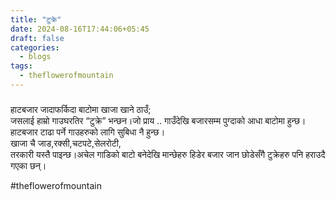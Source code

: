 ```yaml
---
title: "टुक्रे"
date: 2024-08-16T17:44:06+05:45
draft: false
categories:
  - blogs
tags:
  - theflowerofmountain
---
```

### 

हाटबजार जादाफर्किदा बाटोमा खाजा खाने ठाउँ;  
जसलाई हाम्रो गाउघरतिर “टुक्रे” भन्छन।जो प्राय ..<!--more-->  गाउँदेखि बजारसम्म पुग्दाको आधा बाटोमा हुन्छ।  
हाटबजार टाढा पर्ने गाउहरुको लागि सुबिधा नै हुन्छ।  
खाजा चै जाड,रक्सी,चटपटे,सेलरोटी,  
तरकारी यस्तै पाइन्छ।अचेल गाडिको बाटो बनेदेखि मान्छेहरु हिडेर बजार जान छोडेसँगै टुक्रेहरु पनि हराउदै गएका छन्।

#theflowerofmountain
